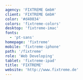 ```yaml
---
agency: 'FIXTREME GmbH'
client: 'FIXTREME GmbH'
color: '#d40034'
colors: 'fixtreme-colors'
desktop: 'fixtreme-imac'
fonts:
  - 'pt-sans'
homepage: 'fixtreme'
mobile: 'fixtreme-iphone'
path: '/fixtreme'
role: 'Web Developing'
tablet: 'fixtreme-ipad'
title: 'FIXTREME'
website: 'http://www.fixtreme.de'
---
```


